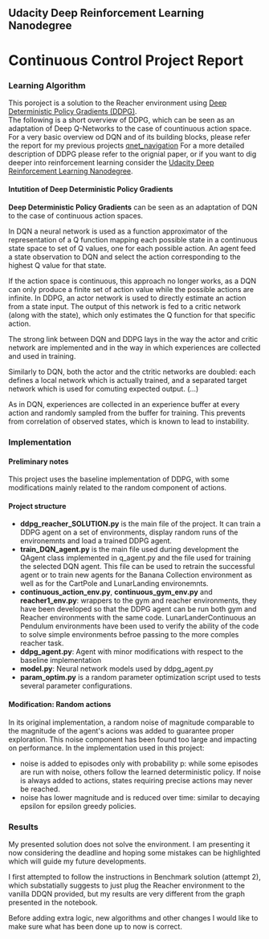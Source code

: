 ## Udacity Deep Reinforcement Learning Nanodegree
# Continuous Control Project Report

### Learning Algorithm

This poroject is a solution to the Reacher environment using [Deep Deterministic Policy Gradients (DDPG)](https://arxiv.org/abs/1509.02971).  
The following is a short overview of DDPG, which can be seen as an adaptation of Deep Q-Networks to the case of 
countinuous action space.
For a very basic overview od DQN and of its building blocks, please refer the report for my previous projects [qnet_navigation](https://github.com/csggnn/qnet_navigation/blob/master/Report.md)
For a more detailed description of DDPG please refer to the orignial paper, or if you want to dig deeper into reinforcement learning consider the 
[Udacity Deep Reinforcement Learning Nanodegree](https://eu.udacity.com/course/deep-reinforcement-learning-nanodegree--nd893).

#### Intutition of Deep Deterministic Policy Gradients

**Deep Deterministic Policy Gradients** can be seen as an adaptation of DQN to the case of continuous action spaces.

In DQN a neural network is used as a function approximator of the representation of a Q function mapping each possible 
state in a continuous state space to set of Q values, one for each possible action. An agent feed a state observation to 
DQN and select the action corresponding to the highest Q value for that state.

If the action space is continuous, this approach no longer works, as a DQN can only produce a finite set of action value
 while the possible actions are infinite. In DDPG, an actor network is used to directly estimate an action from a state input.
The output of this network is fed to a critic network (along with the state), which only estimates the Q function for that specific action.

The strong link between DQN and DDPG lays in the way the actor and critic network are implemented and in the way in which 
experiences are collected and used in training.

Similarly to DQN, both the actor and the ctritic networks are doubled: each defines a local network which is actually trained, 
and a separated target network which  is used for comuting expected output. (...)
  
As in DQN, experiences are collected in an experience buffer at every action and randomly sampled from the buffer for training.
This prevents from correlation of observed states, which is known to lead to instability.

### Implementation

#### Preliminary notes 

This project uses the baseline implementation of DDPG, with some modifications mainly related to the random component of
actions.

#### Project structure

 - **ddpg_reacher_SOLUTION.py** is the main file of the project. It can train a DDPG agent on a set of environments, 
    display random runs of the environemnts and load a trained DDPG agent.
 - **train_DQN_agent.py** is the main file used during development the QAgent class implemented in 
    q_agent.py and the file used for training the selected DQN agent.
    This file can be used to retrain the successful agent or to train new agents for the Banana Collection environment 
    as well as for the CartPole and LunarLanding environemnts.
 - **continuous_action_env.py**, **continuous_gym_env.py** and **reacher1_env.py**: wrappers to the gym and reacher 
    environments, they have been developed so that the DDPG agent can be run both gym and Reacher environments with the 
    same code. LunarLanderContinuous an Pendulum environments have been used to verify the ability of the code to solve 
    simple environments befroe passing to the more comples reacher task.
 - **ddpg_agent.py**: Agent with minor modifications with respect to the baseline implementation
 - **model.py**: Neural network models used by ddpg_agent.py
 - **param_optim.py** is a random parameter optimization script used to tests several parameter configurations.

#### Modification: Random actions

In its original implementation, a random noise of magnitude comparable to the magnitude of the agent's acions was added 
to guarantee proper exploration. This noise component has been found too large and impacting on performance. 
In the implementation used in this project:
 - noise is added to episodes only with probability p: while some episodes are run with noise, others follow the learned 
 deterministic policy. If noise is always added to actions, states requiring precise actions may never be reached.
 - noise has lower magnitude and is reduced over time: similar to decaying epsilon for epsilon greedy policies.

### Results

My presented solution does not solve the environment. I am presenting it now considering the deadline and 
hoping some mistakes can be highlighted which will guide my future developments.

I first attempted to follow the instructions in Benchmark solution (attempt 2), which substatially suggests to just
plug the Reacher environment to the vanilla DDQN provided, but my results are very different from the graph presented in the notebook.
 
Before adding extra logic, new algorithms and other changes I would like to make sure what has been done up to now is 
correct.

